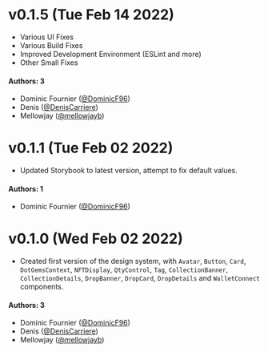 # v0.1.5 (Tue Feb 14 2022)

- Various UI Fixes
- Various Build Fixes
- Improved Development Environment (ESLint and more)
- Other Small Fixes

#### Authors: 3

- Dominic Fournier ([@DominicF96](https://github.com/DominicF96))
- Denis ([@DenisCarriere](https://github.com/DenisCarriere))
- Mellowjay ([@mellowjayb](https://github.com/mellowjayb))

# v0.1.1 (Tue Feb 02 2022)

- Updated Storybook to latest version, attempt to fix default values.

#### Authors: 1

- Dominic Fournier ([@DominicF96](https://github.com/DominicF96))

# v0.1.0 (Wed Feb 02 2022)

- Created first version of the design system, with `Avatar`, `Button`, `Card`, `DotGemsContext`, `NFTDisplay`, `QtyControl`, `Tag`, `CollectionBanner`, `CollectionDetails`, `DropBanner`, `DropCard`, `DropDetails` and `WalletConnect` components.

#### Authors: 3

- Dominic Fournier ([@DominicF96](https://github.com/DominicF96))
- Denis ([@DenisCarriere](https://github.com/DenisCarriere))
- Mellowjay ([@mellowjayb](https://github.com/mellowjayb))
